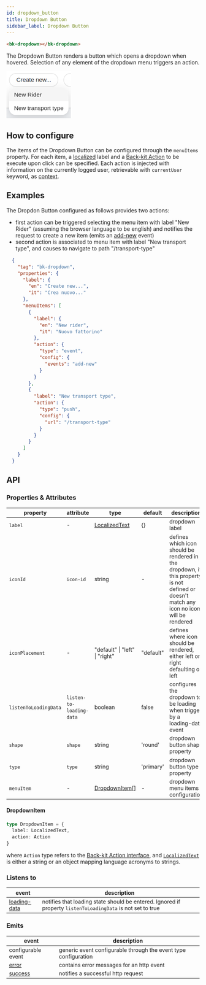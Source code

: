 ```yaml
---
id: dropdown_button
title: Dropdown Button
sidebar_label: Dropdown Button
---
```




<!--
WARNING:
This file is automatically generated. Please edit the 'README' file of the corresponding component and run `yarn copy:docs`
-->


[localization]: /products/microfrontend-composer/back-kit/40_core_concepts.md#localization-and-i18n
[actions]: /products/microfrontend-composer/back-kit/50_actions.md#actions
[dynamic-actions]: /products/microfrontend-composer/back-kit/50_actions.md#dynamic-configurations
[add-new]: /products/microfrontend-composer/back-kit/70_events.md#add-new
[loading-data]: /products/microfrontend-composer/back-kit/70_events.md#loading-data
[error]: /products/microfrontend-composer/back-kit/70_events.md#error
[success]: /products/microfrontend-composer/back-kit/70_events.md#success



```html
<bk-dropdown></bk-dropdown>
```

The Dropdown Button renders a button which opens a dropdown when hovered. Selection of any element of the dropdown menu triggers an action.

![dropdown](img/bk-dropdown.png)

## How to configure

The items of the Dropdown Button can be configured through the `menuItems` property. For each item, a [localized][localization] label and a [Back-kit Action][actions] to be execute upon click can be specified.
Each action is injected with information on the currently logged user, retrievable with `currentUser` keyword, as [context][dynamic-actions].

## Examples

The Dropdon Button configured as follows provides two actions:

- first action can be triggered selecting the menu item with label "New Rider" (assuming the browser language to be english) and notifies the request to create a new item (emits an [add-new][add-new] event)
- second action is associated to menu item with label "New transport type", and causes to navigate to path "/transport-type"

```json
  {
    "tag": "bk-dropdown",
    "properties": {
      "label": {
        "en": "Create new...",
        "it": "Crea nuovo..."
      },
      "menuItems": [
        {
          "label": {
            "en": "New rider",
            "it": "Nuovo fattorino"
          },
          "action": {
            "type": "event",
            "config": {
              "events": "add-new"
            }
          }
        },
        {
          "label": "New transport type",
          "action": {
            "type": "push",
            "config": {
              "url": "/transport-type"
            }
          }
        }
      ]
    }
  }
```

## API

### Properties & Attributes

| property | attribute | type | default | description |
|----------|-----------|------|---------|-------------|
|`label`| - |[LocalizedText][localization]|{}|dropdown label |
|`iconId`|`icon-id`|string| - |defines which icon should be rendered in the dropdown, if this property is not defined or doesn't match any icon no icon will be rendered |
|`iconPlacement`| - |"default" \| "left" \| "right"|"default"|defines where icon should be rendered, either left or right defaulting on left |
|`listenToLoadingData`|`listen-to-loading-data`|boolean|false|configures the dropdown to be loading when trigger by a loading-data event |
|`shape`|`shape`|string|'round'|dropdown button shape property |
|`type`|`type`|string|'primary'|dropdown button type property |
|`menuItem`|-|[DropdownItem](#dropdownitem)[]|-|dropdown menu items configuration |


#### DropdownItem

```typescript
type DropdownItem = {
  label: LocalizedText,
  action: Action
}
```
where `Action` type refers to the [Back-kit Action interface][actions], and [`LocalizedText`][localization] is either a string or an object mapping language acronyms to strings.

### Listens to

| event | description |
|-------|-------------|
|[loading-data][loading-data]|notifies that loading state should be entered. Ignored if property `listenToLoadingData` is not set to true|

### Emits

| event | description |
|-------|-------------|
|configurable event|generic event configurable through the event type configuration|
|[error][error]|contains error messages for an http event|
|[success][success]|notifies a successful http request|
